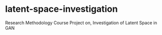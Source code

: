 # latent-space-investigation
 Research Methodology Course Project on, Investigation of Latent Space in GAN
